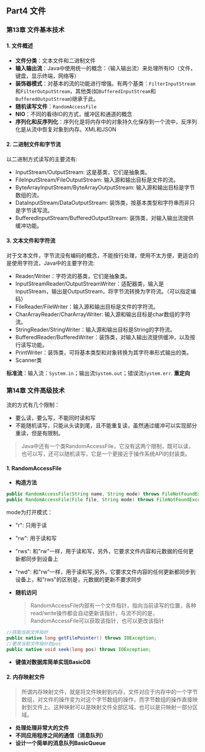 ## Part4 文件

### 第13章 文件基本技术
#### 1. 文件概述
* **文件分类**：文本文件和二进制文件
* **输入输出流**：Java中使用统一的概念：（输入输出流）来处理所有IO（文件，键盘，显示终端，网络等）
* **装饰器模式**：对基本的流的功能进行增强。有两个基类：`FilterInputStream`和`FilterOutputStream`，其他类(如`BufferedInputStream`和`BufferedOutputStream`)继承于此。
* **随机读写文件**：`RandomAccessFile`
* **NIO**：不同的看待IO的方式，缓冲区和通道的概念
* **序列化和反序列化**：序列化是将内存中的对象持久化保存到一个流中，反序列化是从流中恢复对象到内存。XML和JSON

#### 2. 二进制文件和字节流
以二进制方式读写的主要流有:<br>
* InputStream/OutputStream: 这是基类，它们是抽象类。
* FileInputStream/FileOutputStream: 输入源和输出目标是文件的流。
* ByteArrayInputStream/ByteArrayOutputStream: 输入源和输出目标是字节数组的流。
* DataInputStream/DataOutputStream: 装饰类，按基本类型和字符串而非只是字节读写流。
* BufferedInputStream/BufferedOutputStream: 装饰类，对输入输出流提供缓冲功能。

#### 3. 文本文件和字符流
对于文本文件，字节流没有编码的概念，不能按行处理，使用不太方便，更适合的是使用字符流，Java中的主要字符流:
* Reader/Writer：字符流的基类，它们是抽象类。
* InputStreamReader/OutputStreamWriter：适配器类，输入是InputStream，输出是OutputStream，将字节流转换为字符流。（可以指定编码）
* FileReader/FileWriter：输入源和输出目标是文件的字符流。
* CharArrayReader/CharArrayWriter: 输入源和输出目标是char数组的字符流。
* StringReader/StringWriter：输入源和输出目标是String的字符流。
* BufferedReader/BufferedWriter：装饰类，对输入输出流提供缓冲，以及按行读写功能。
* PrintWriter：装饰类，可将基本类型和对象转换为其字符串形式输出的类。
* Scanner类

**标准流**：输入流：`System.in`；输出流`System.out`；错误流`System.err`. **重定向**

### 第14章 文件高级技术
流的方式有几个限制：
* 要么读，要么写，不能同时读和写
* 不能随机读写，只能从头读到尾，且不能重复读，虽然通过缓冲可以实现部分重读，但是有限制。
> Java中还有一个类RandomAccessFile，它没有这两个限制，既可以读，也可以写，还可以随机读写，它是一个更接近于操作系统API的封装类。

#### 1. RandomAccessFile
* **构造方法**
```java
public RandomAccessFile(String name, String mode) throws FileNotFoundException
public RandomAccessFile(File file, String mode) throws FileNotFoundException
```
mode为打开模式：
* "r": 只用于读
* "rw": 用于读和写
* "rws": 和"rw"一样，用于读和写，另外，它要求文件内容和元数据的任何更新都同步到设备上
* "rwd": 和"rw"一样，用于读和写,另外，它要求文件内容的任何更新都同步到设备上，和"rws"的区别是，元数据的更新不要求同步

* **随机访问**
  >RandomAccessFile内部有一个文件指针，指向当前读写的位置，各种read/write操作都会自动更新该指针，与流不同的是，RandomAccessFile可以获取该指针，也可以更改该指针

```java
//获取当前文件指针
public native long getFilePointer() throws IOException;
//更改当前文件指针到pos
public native void seek(long pos) throws IOException;
```

* **键值对数据库简单实现BasicDB**

#### 2. 内存映射文件
>所谓内存映射文件，就是将文件映射到内存，文件对应于内存中的一个字节数组，对文件的操作变为对这个字节数组的操作，而字节数组的操作直接映射到文件上。这种映射可以是映射文件全部区域，也可以是只映射一部分区域。

* **处理处理非常大的文件**
* **不同应用程序之间的通信（消息队列）**
* **设计一个简单的消息队列BasicQueue**

